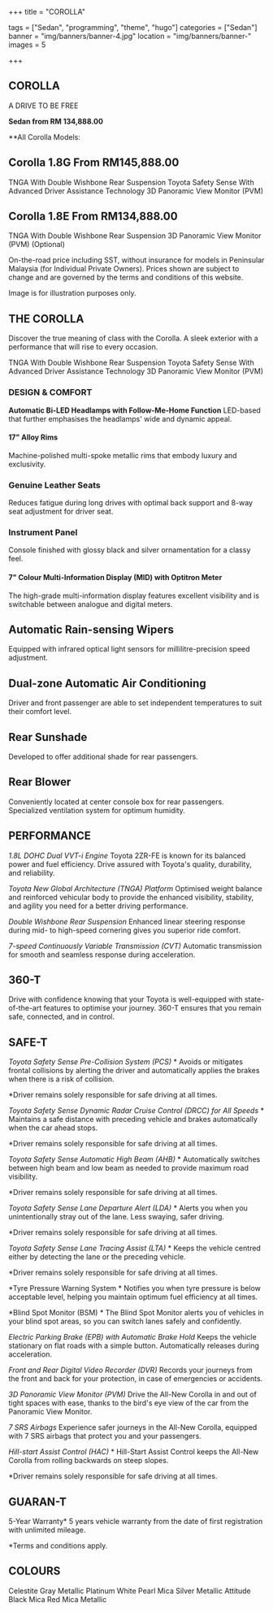 +++
title = "COROLLA"

tags = ["Sedan", "programming", "theme", "hugo"]
categories = ["Sedan"]
banner = "img/banners/banner-4.jpg"
location = "img/banners/banner-"
images = 5


+++
## COROLLA

A DRIVE TO BE FREE

**Sedan from RM 134,888.00**

**All Corolla Models:

## Corolla 1.8G  From RM145,888.00
TNGA With Double Wishbone Rear Suspension
Toyota Safety Sense With Advanced Driver Assistance Technology
3D Panoramic View Monitor (PVM)

## Corolla 1.8E  From RM134,888.00
TNGA With Double Wishbone Rear Suspension
3D Panoramic View Monitor (PVM) (Optional)

On-the-road price including SST, without insurance for models in Peninsular Malaysia (for Individual Private Owners).
Prices shown are subject to change and are governed by the terms and conditions of this website.

Image is for illustration purposes only.
 
## THE COROLLA
Discover the true meaning of class with the Corolla. A sleek exterior with a performance that will rise to every occasion.

TNGA With Double Wishbone Rear Suspension
Toyota Safety Sense With Advanced Driver Assistance Technology
3D Panoramic View Monitor (PVM)

### DESIGN & COMFORT
**Automatic Bi-LED Headlamps with Follow-Me-Home Function**
LED-based that further emphasises the headlamps' wide and dynamic appeal.

#### 17" Alloy Rims
Machine-polished multi-spoke metallic rims that embody luxury and exclusivity.

### Genuine Leather Seats
Reduces fatigue during long drives with optimal back support and 8-way seat adjustment for driver seat.

### Instrument Panel
Console finished with glossy black and silver ornamentation for a classy feel.

#### 7" Colour Multi-Information Display (MID) with Optitron Meter
The high-grade multi-information display features excellent visibility and is switchable between analogue and digital meters.

## Automatic Rain-sensing Wipers
Equipped with infrared optical light sensors for millilitre-precision speed adjustment.

## Dual-zone Automatic Air Conditioning
Driver and front passenger are able to set independent temperatures to suit their comfort level.

## Rear Sunshade
Developed to offer additional shade for rear passengers.

## Rear Blower
Conveniently located at center console box for rear passengers. Specialized ventilation system for optimum humidity.

## PERFORMANCE
*1.8L DOHC Dual VVT-i Engine*
Toyota 2ZR-FE is known for its balanced power and fuel efficiency. Drive assured with Toyota's quality, durability, and reliability.

*Toyota New Global Architecture (TNGA) Platform*
Optimised weight balance and reinforced vehicular body to provide the enhanced visibility, stability, and agility you need for a better driving performance.

*Double Wishbone Rear Suspension*
Enhanced linear steering response during mid- to high-speed cornering gives you superior ride comfort.

*7-speed Continuously Variable Transmission (CVT)*
Automatic transmission for smooth and seamless response during acceleration.

## 360-T
Drive with confidence knowing that your Toyota is well-equipped with state-of-the-art features to optimise your journey. 360-T ensures that you remain safe, connected, and in control.

## SAFE-T
*Toyota Safety Sense
Pre-Collision System (PCS)* *
Avoids or mitigates frontal collisions by alerting the driver and automatically applies the brakes when there is a risk of collision.

*Driver remains solely responsible for safe driving at all times.

*Toyota Safety Sense
Dynamic Radar Cruise Control (DRCC) for All Speeds* *
Maintains a safe distance with preceding vehicle and brakes automatically when the car ahead stops.

*Driver remains solely responsible for safe driving at all times.

*Toyota Safety Sense
Automatic High Beam (AHB)* *
Automatically switches between high beam and low beam as needed to provide maximum road visibility.

*Driver remains solely responsible for safe driving at all times.

*Toyota Safety Sense
Lane Departure Alert (LDA)* *
Alerts you when you unintentionally stray out of the lane. Less swaying, safer driving.

*Driver remains solely responsible for safe driving at all times.

*Toyota Safety Sense
Lane Tracing Assist (LTA)* *
Keeps the vehicle centred either by detecting the lane or the preceding vehicle.

*Driver remains solely responsible for safe driving at all times.

*Tyre Pressure Warning System *
Notifies you when tyre pressure is below acceptable level, helping you maintain optimum fuel efficiency at all times.

*Blind Spot Monitor (BSM) *
The Blind Spot Monitor alerts you of vehicles in your blind spot areas, so you can switch lanes safely and confidently.

*Electric Parking Brake (EPB) with Automatic Brake Hold*
Keeps the vehicle stationary on flat roads with a simple button. Automatically releases during acceleration.

*Front and Rear Digital Video Recorder (DVR)*
Records your journeys from the front and back for your protection, in case of emergencies or accidents.

*3D Panoramic View Monitor (PVM)*
Drive the All-New Corolla in and out of tight spaces with ease, thanks to the bird's eye view of the car from the Panoramic View Monitor.

*7 SRS Airbags*
Experience safer journeys in the All-New Corolla, equipped with 7 SRS airbags that protect you and your passengers.

*Hill-start Assist Control (HAC)* *
Hill-Start Assist Control keeps the All-New Corolla from rolling backwards on steep slopes.

*Driver remains solely responsible for safe driving at all times.

## GUARAN-T
5-Year Warranty*
5 years vehicle warranty from the date of first registration with unlimited mileage.

*Terms and conditions apply.

## COLOURS
Celestite Gray Metallic
Platinum White Pearl Mica
Silver Metallic
Attitude Black Mica
Red Mica Metallic
